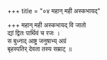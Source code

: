 +++
title = "०४ महान् मही अस्कभायद्"

+++
महान् मही अस्कभायद् वि जातो  
द्यां द्वितः पार्थिवं च रजः ।  
स बुध्नाद् आष्ट्र जनुषाभ्य् अग्रं  
बृहस्पतिर् देवता तस्य सम्राट् ॥